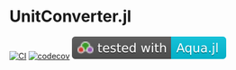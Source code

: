 # UnitConverter.jl

[![CI](https://github.com/raphasampaio/UnitConverter.jl/actions/workflows/CI.yml/badge.svg)](https://github.com/raphasampaio/UnitConverter.jl/actions/workflows/CI.yml)
[![codecov](https://codecov.io/gh/raphasampaio/UnitConverter.jl/graph/badge.svg?token=p8txdpuTJP)](https://codecov.io/gh/raphasampaio/UnitConverter.jl)
[![Aqua](https://raw.githubusercontent.com/JuliaTesting/Aqua.jl/master/badge.svg)](https://github.com/JuliaTesting/Aqua.jl)
